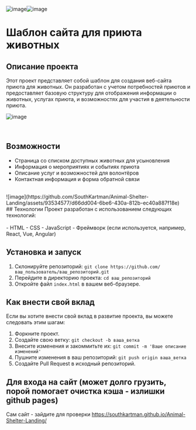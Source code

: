 ![image](https://github.com/SouthKartman/Animal-Shelter-Landing/assets/93534577/e6098345-00dd-4f58-80b8-45e13662d2ce)![image](https://github.com/SouthKartman/Animal-Shelter-Landing/assets/93534577/4c9df8ee-2855-4d42-84a3-59459ac02acf)
# Шаблон сайта для приюта животных

## Описание проекта

Этот проект представляет собой шаблон для создания веб-сайта приюта для животных. Он разработан с учетом потребностей приютов и предоставляет базовую структуру для отображения информации о животных, услугах приюта, и возможностях для участия в деятельности приюта.
<br>

![image](https://github.com/SouthKartman/Animal-Shelter-Landing/assets/93534577/73f3aca6-3546-4c06-bb25-b2f2c43827f1)

<br>

## Возможности

- Страница со списком доступных животных для усыновления
- Информация о мероприятиях и событиях приюта
- Описание услуг и возможностей для волонтёров
- Контактная информация и форма обратной связи
<br>
  ![image](https://github.com/SouthKartman/Animal-Shelter-Landing/assets/93534577/d66dd004-6be6-430a-812b-ec40a887f18e)
<br>
## Технологии
Проект разработан с использованием следующих технологий:
<br>
  
<br>
- HTML
- CSS
- JavaScript
- Фреймворк (если используется, например, React, Vue, Angular)

## Установка и запуск

1. Склонируйте репозиторий: `git clone https://github.com/ваш_пользователь/ваш_репозиторий.git`
2. Перейдите в директорию проекта: `cd ваш_репозиторий`
3. Откройте файл `index.html` в вашем веб-браузере.

## Как внести свой вклад

Если вы хотите внести свой вклад в развитие проекта, вы можете следовать этим шагам:

1. Форкните проект.
2. Создайте свою ветку: `git checkout -b ваша_ветка`
3. Внесите изменения и закоммитьте их: `git commit -m 'Ваше описание изменений'`
4. Пушните изменения в ваш репозиторий: `git push origin ваша_ветка`
5. Создайте Pull Request в исходный репозиторий.

## Для входа на сайт (может долго грузить, порой помогает очистка кэша - излишки github pages)

Сам сайт - зайдите для проверки https://southkartman.github.io/Animal-Shelter-Landing/
